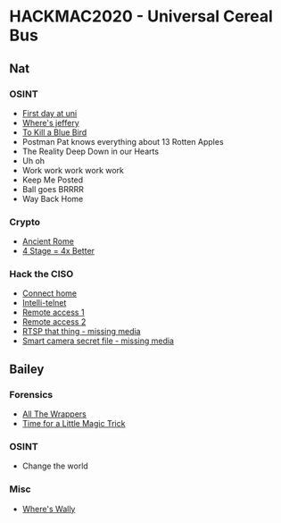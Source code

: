 # HACKMAC2020 - Universal Cereal Bus

## Nat

### OSINT

- [First day at uni](firstdayatuni/firstdayatuni.md)
- [Where's jeffery](wheresjeffery/wheresjeffery.md)
- [To Kill a Blue Bird](tokillabluebird/tokillabluebird.md)
- Postman Pat knows everything about 13 Rotten Apples
- The Reality Deep Down in our Hearts
- Uh oh
- Work work work work work
- Keep Me Posted
- Ball goes BRRRR
- Way Back Home

### Crypto

- [Ancient Rome](ancientrome/ancientrome.md)
- [4 Stage = 4x Better](4stage=4xbetter/4stage=4xbetter.md)

### Hack the CISO

- [Connect home](connecthome/connecthome.md)
- [Intelli-telnet](intellitelnet/intellitelnet.md)
- [Remote access 1](remoteaccess1/remoteaccess1.md)
- [Remote access 2](remoteaccess2/remoteaccess2.md)
- [RTSP that thing - missing media](rtspthatthing/rtspthatthing.md)
- [Smart camera secret file - missing media](smartcamera/smartcamera.md)


## Bailey

### Forensics

- [All The Wrappers](allthewrappers/allthewrappers.md)
- [Time for a Little Magic Trick](magictrick/magictrick.md)

### OSINT

- Change the world

### Misc

- [Where's Wally](whereswally/whereswally.md)